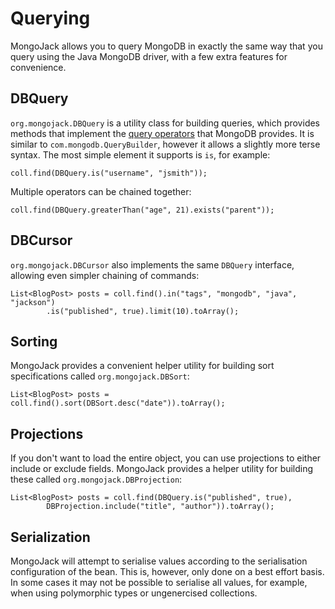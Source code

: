 Querying
========

MongoJack allows you to query MongoDB in exactly the same way that you query using the Java MongoDB driver, with a few extra features for convenience.

DBQuery
-------

`org.mongojack.DBQuery` is a utility class for building queries, which provides methods that implement the [query operators](http://www.mongodb.org/display/DOCS/Advanced+Queries) that MongoDB provides.  It is similar to `com.mongodb.QueryBuilder`, however it allows a slightly more terse syntax.  The most simple element it supports is `is`, for example:

    coll.find(DBQuery.is("username", "jsmith"));

Multiple operators can be chained together:

    coll.find(DBQuery.greaterThan("age", 21).exists("parent"));

DBCursor
--------

`org.mongojack.DBCursor` also implements the same `DBQuery` interface, allowing even simpler chaining of commands:

    List<BlogPost> posts = coll.find().in("tags", "mongodb", "java", "jackson")
            .is("published", true).limit(10).toArray();

Sorting
-------

MongoJack provides a convenient helper utility for building sort specifications called `org.mongojack.DBSort`:

    List<BlogPost> posts = coll.find().sort(DBSort.desc("date")).toArray();

Projections
-----------

If you don't want to load the entire object, you can use projections to either include or exclude fields.  MongoJack provides a helper utility for building these called `org.mongojack.DBProjection`:

    List<BlogPost> posts = coll.find(DBQuery.is("published", true),
            DBProjection.include("title", "author")).toArray();

Serialization
-------------

MongoJack will attempt to serialise values according to the serialisation configuration of the bean.  This is, however, only done on a best effort basis.  In some cases it may not be possible to serialise all values, for example, when using polymorphic types or ungenercised collections.
